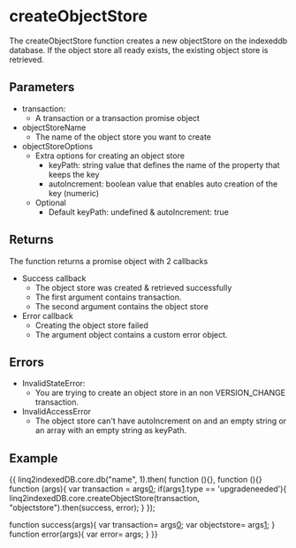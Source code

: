 # createObjectStore
The createObjectStore function creates a new objectStore on the indexeddb database. If the object store all ready exists, the existing object store is retrieved.
## Parameters
* transaction: 
	* A transaction or a transaction promise object
* objectStoreName
	* The name of the object store you want to create
* objectStoreOptions
	* Extra options for creating an object store
		* keyPath: string value that defines the name of the property that keeps the key
		* autoIncrement: boolean value that enables auto creation of the key (numeric)
	* Optional
		* Default keyPath: undefined & autoIncrement: true
## Returns
The function returns a promise object with 2 callbacks
* Success callback
	* The object store was created & retrieved successfully
	* The first argument contains transaction.
	* The second argument contains the object store
* Error callback
	* Creating the object store failed
	* The argument object contains a custom error object.
## Errors
* InvalidStateError:
	* You are trying to create an object store in an non VERSION_CHANGE transaction.
* InvalidAccessError
	* The object store can't have autoIncrement on and an empty string or an array with an empty string as keyPath.
## Example
{{
linq2indexedDB.core.db("name", 1).then(
function (){},
function (){}
function (args){
    var transaction = args[0](0);
    if(args[1](1).type == 'upgradeneeded'){
         linq2indexedDB.core.createObjectStore(transaction, "objectstore").then(success, error);
    }
});

function success(args){
   var transaction= args[0](0);
   var objectstore= args[1](1);
}
function error(args){
   var error= args;
}
}}